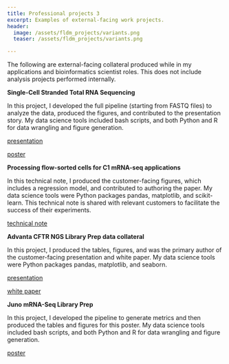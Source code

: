 ```yaml
---
title: Professional projects 3
excerpt: Examples of external-facing work projects.
header:
  image: /assets/fldm_projects/variants.png
  teaser: /assets/fldm_projects/variants.png

---
```


The following are external-facing collateral produced while in my applications and bioinformatics scientist roles. This does not include analysis projects performed internally.


**Single-Cell Stranded Total RNA Sequencing**

In this project, I developed the full pipeline (starting from FASTQ files) to analyze the data, produced the figures, and contributed to the presentation story. My data science tools included bash scripts, and both Python and R for data wrangling and figure generation.

[presentation](https://github.com/benslack19/benslack19.github.io/blob/master/assets⁩/⁨fldm_projects⁩/C1%20Single-Cell%20Genomics%20Apps%20and%20Total%20RNA%20Seq%20Customer%20deck%2020181205.pptx)

[poster](https://github.com/benslack19/benslack19.github.io/blob/master/assets⁩/⁨fldm_projects⁩/C1%20Single-Cell%20Genomics%20Conference%20Poster%2074%20Ooi%20et%20al%2020181025.pdf)


**Processing flow-sorted cells for C1 mRNA-seq applications**

In this technical note, I produced the customer-facing figures, which includes a regression model, and contributed to authoring the paper. My data science tools were Python packages pandas, matplotlib, and scikit-learn. This technical note is shared with relevant customers to facilitate the success of their experiments.

[technical note](https://github.com/benslack19/benslack19.github.io/blob/master/assets⁩/⁨fldm_projects⁩/C1%20Processing%20Flow-Sorted%20Cryopreserved%20cells%20for%20mRNA%20sequencing%20(101-8419%20A1)%20201808.pdf)


**Advanta CFTR NGS Library Prep data collateral**

In this project, I produced the tables, figures, and was the primary author of the customer-facing presentation and white paper. My data science tools were Python packages pandas, matplotlib, and seaborn.

[presentation](https://github.com/benslack19/benslack19.github.io/blob/master/assets/fldm_projects/AdvantaCFTR_datapack_main-deck_FINAL.pdf)

[white paper](https://github.com/benslack19/benslack19.github.io/blob/master/assets/fldm_projects/AdvantaCFTR_datapack_white_paper_FINAL.pdf)


**Juno mRNA-Seq Library Prep**

In this project, I developed the pipeline to generate metrics and then produced the tables and figures for this poster. My data science tools included bash scripts, and both Python and R for data wrangling and figure generation.

[poster](https://github.com/benslack19/benslack19.github.io/blob/master/assets/fldm_projects/Juno%20RNA%20Seq%20Poster%20ESHG%202019%2020190619.pdf)
